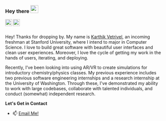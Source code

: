 ### Hey there <img src="https://media.giphy.com/media/hvRJCLFzcasrR4ia7z/giphy.gif" width="25px">
<a href="https://www.linkedin.com/in/karthik-vetrivel-05a696166/">
  <img align="left" alt="Karthik's LinkedIn" width="22px" src="https://raw.githubusercontent.com/peterthehan/peterthehan/master/assets/linkedin.svg" />
</a>
<a href="https://twitter.com/karthikvetrive3">
  <img align="left" alt="Karthik's Twitter" width="22px" src="https://raw.githubusercontent.com/peterthehan/peterthehan/master/assets/twitter.svg" />
</a>

<br />
<br />

Hey! Thanks for dropping by. My name is [Karthik Vetrivel](https://karthikvetrivel.com), an incoming freshman at Stanford University, where I intend to major in Computer Science. I love to build great software with beautiful user interfaces and clean user experiences. Moreover, I love the cycle of getting my work in the hands of users, iterating, and deploying.

Recently, I've been looking into using AR/VR to create simulations for introductory chemistry/physics classes. My previous experience includes two previous 
software engineering internships and a research internship at the University of Washington. Through these, I've demonstrated my ability to work with large codebases, collaborate with talented individuals, and conduct (somewhat) independent research.


**Let's Get in Contact**  
- 📫 [Email Me!](kvetriv@stanford.edu)





<!--
**karthikvetrivel/karthikvetrivel** is a ✨ _special_ ✨ repository because its `README.md` (this file) appears on your GitHub profile.

Here are some ideas to get you started:

- 🔭 I’m currently working on ...
- 🌱 I’m currently learning ...
- 👯 I’m looking to collaborate on ...
- 🤔 I’m looking for help with ...
- 💬 Ask me about ...
- 📫 How to reach me: ...
- 😄 Pronouns: ...
- ⚡ Fun fact: ...
-->
